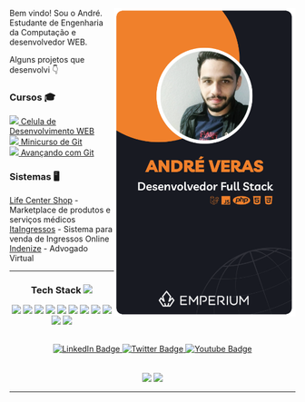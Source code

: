     
<div align="center" id="badges">
     <img align="right" style="width: 20rem;" src="https://github.com/sarev17/sarev17/raw/main/Vertical%20Business%20Card.png" alt="">
  <div align="left">
    <p>Bem vindo! Sou o André. Estudante de Engenharia da Computação e desenvolvedor WEB.</p>
    <p> Alguns projetos que desenvolvi 👇</p>
    <h3>Cursos 🎓</h3>
    <a href="https://magnetic-cucumber-759.notion.site/C-lula-de-Desenvolvimento-WEB-065dcdb215674e6496f7d464123684cc"><img style="width: 11pt;" src="https://camo.githubusercontent.com/8afddbfb083696cf20aad7cbcbd8fbb89e8eb925e200a06935267746bc160372/68747470733a2f2f73332d65752d776573742d312e616d617a6f6e6177732e636f6d2f6275636b65746565722d36383864386531312d386663362d343539662d626235322d3236666432313435323931332f323032302f30332f416341324c6e574c5f343030783430302e6a7067">   Celula de Desenvolvimento WEB</a>
    <br><a href="https://magnetic-cucumber-759.notion.site/Minicurso-de-GIT-4f5c22cb231c45159838390441378c2b"><img style="width: 11pt;" src="https://user-images.githubusercontent.com/49326163/232125164-6ee463fa-242e-4d14-9d6d-5b2adc1133ef.png">   Minicurso de Git</a>
    <br><a href="https://magnetic-cucumber-759.notion.site/Avan-ando-no-GIT-bc7b9997bc35460c9f273393674d8f75"><img style="width: 11pt;" src="https://git-scm.com/images/logos/downloads/Git-Icon-White.png">   Avançando com Git</a>
</p>
    <h3>Sistemas 🖥️</h3>
    <a href="https://lifecentershop.com.br/">Life Center Shop</a> - Marketplace de produtos e serviços médicos
    <br><a href="https://www.itaingressos.fun/">ItaIngressos</a> - Sistema para venda de Ingressos Online
    <br><a href="">Indenize</a> - Advogado Virtual
    <hr>
 </div> 
   <h3>Tech Stack <img src = "https://media2.giphy.com/media/QssGEmpkyEOhBCb7e1/giphy.gif?cid=ecf05e47a0n3gi1bfqntqmob8g9aid1oyj2wr3ds3mg700bl&rid=giphy.gif" style="width:16pt"></h3>
  
  <img style="width:26px;" src="https://user-images.githubusercontent.com/49326163/232122270-084f5402-a368-4b85-bd0a-39450338944b.png"></img>
  <img style="width:45px;" src="https://upload.wikimedia.org/wikipedia/commons/thumb/3/31/Webysther_20160423_-_Elephpant.svg/2560px-Webysther_20160423_-_Elephpant.svg.png"></img>
  <img style="width:28px;" src="https://s3-eu-west-1.amazonaws.com/bucketeer-688d8e11-8fc6-459f-bb52-26fd21452913/2020/03/AcA2LnWL_400x400.jpg"></img>
  <img style="width:28px;" src="https://user-images.githubusercontent.com/49326163/232121395-8c3cf778-d935-4c78-9579-108f67c41202.png"></img>
  <img style="width:31px;" src="https://logospng.org/download/css-3/logo-css-3-768.png"></img>
  <img style="width:30px;" src="https://user-images.githubusercontent.com/49326163/232125164-6ee463fa-242e-4d14-9d6d-5b2adc1133ef.png"></img>
  <img style="width:58px;" src="https://user-images.githubusercontent.com/49326163/232122813-b9cdc221-613e-4ca7-9358-14d8b811af3a.png"></img>
  <img style="width:58px;" src="https://upload.wikimedia.org/wikipedia/commons/thumb/a/a1/AJAX_logo_by_gengns.svg/1200px-AJAX_logo_by_gengns.svg.png"></img>
  <img style="width:58px;" src="https://upload.wikimedia.org/wikipedia/commons/thumb/d/d3/Logo_jQuery.svg/1280px-Logo_jQuery.svg.png"></img>
  <img style="width:38px;" src="https://github.com/sarev17/sarev17/blob/main/Sem%20T%C3%ADtulo-7.png"></img>
  <img style="width:38px;" src="https://camo.githubusercontent.com/2512b49c89512f2ff3718f7257f48ed5c46a4e331abbd890b6c5e8c0e458434f/68747470733a2f2f676574626f6f7473747261702e636f6d2f646f63732f352e322f6173736574732f6272616e642f626f6f7473747261702d6c6f676f2d736861646f772e706e67"></img>
  
  <br>
  <a target="_blank" href="https://www.linkedin.com/in/andreverasti/">
    <img src="https://img.shields.io/badge/LinkedIn-blue?style=for-the-badge&logo=linkedin&logoColor=white" alt="LinkedIn Badge"/>
  </a>
  <a target="_blank" href="https://www.instagram.com/andre.veraas/">
    <img src="https://img.shields.io/badge/Instagram-E4405F?style=for-the-badge&logo=instagram&logoColor=white" alt="Twitter Badge"/>
   </a>
   <a target="_blank" href="https://www.youtube.com/@andreveras2010/videos">
    <img src="https://img.shields.io/badge/YouTube-FF0000?style=for-the-badge&logo=youtube&logoColor=white" alt="Youtube Badge"/>
   </a>
</div>

<div align="center">
  <br><br><img src="https://github-readme-streak-stats.herokuapp.com/?user=sarev17&theme=dark"></img>
  <img src="https://github-readme-stats.vercel.app/api?username=sarev17&show_icons=true&theme=dark&count_private=true"></img>
</div>
<hr>
